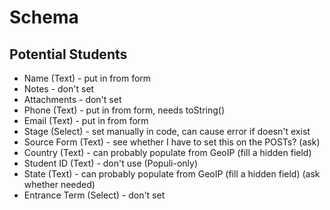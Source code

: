 Schema
======

Potential Students
------------------

* Name (Text) - put in from form
* Notes - don't set
* Attachments - don't set
* Phone (Text) - put in from form, needs toString()
* Email (Text) - put in from form
* Stage (Select) - set manually in code, can cause error if doesn't exist
* Source Form (Text) - see whether I have to set this on the POSTs? (ask)
* Country (Text) - can probably populate from GeoIP (fill a hidden field)
* Student ID (Text) - don't use (Populi-only)
* State (Text) - can probably populate from GeoIP (fill a hidden field) (ask whether needed)
* Entrance Term (Select) - don't set